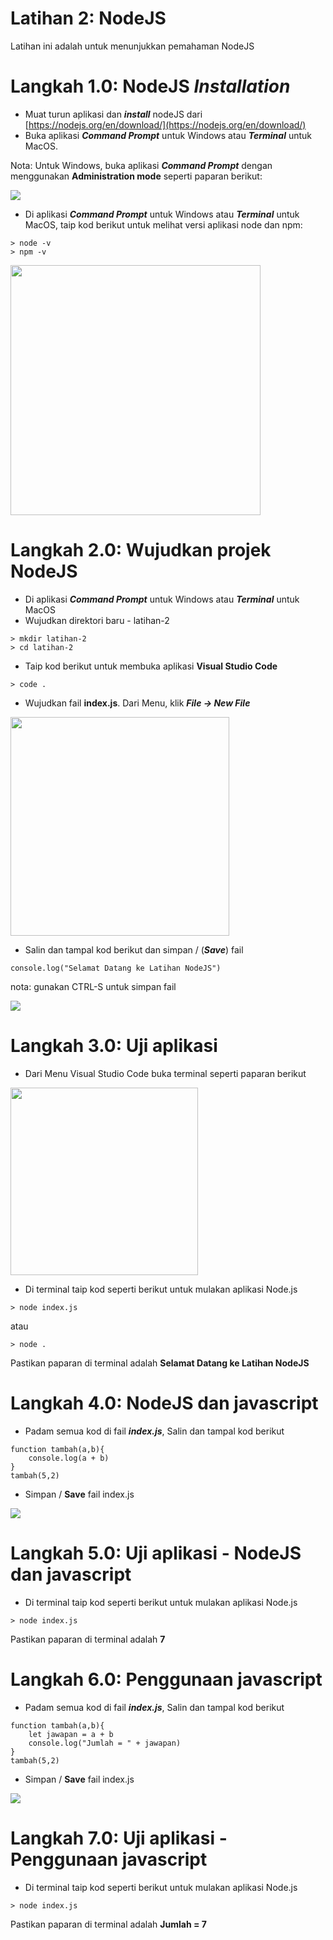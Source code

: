 # Latihan 2: NodeJS

Latihan ini adalah untuk menunjukkan pemahaman NodeJS

# Langkah 1.0: NodeJS ***Installation***

*  Muat turun aplikasi dan ***install*** nodeJS dari [https://nodejs.org/en/download/](https://nodejs.org/en/download/)
*  Buka aplikasi ***Command Prompt*** untuk Windows atau ***Terminal*** untuk MacOS.

Nota: Untuk Windows, buka aplikasi ***Command Prompt*** dengan menggunakan **Administration mode** seperti paparan berikut:

<img src="https://code.cloud-connect.asia/Hanafiah/pembangunan-aplikasi-moden/uploads/c87c68041ae977df59582ea634de13bd/cmd-prompt.png">

*  Di aplikasi ***Command Prompt*** untuk Windows atau ***Terminal*** untuk MacOS, taip kod berikut untuk melihat versi aplikasi node dan npm:
```
> node -v
> npm -v
```
<img src="https://gitlab.com/akademi-cloud-connect/johor-ict/latihan-pembangunan-aplikasi-moden/uploads/6dcc9b64b6407171537cc5dab4803d02/image.png" width="400">

# Langkah 2.0: Wujudkan projek NodeJS
*  Di aplikasi ***Command Prompt*** untuk Windows atau ***Terminal*** untuk MacOS
*  Wujudkan direktori baru - latihan-2

```
> mkdir latihan-2
> cd latihan-2
```
* Taip kod berikut untuk membuka aplikasi **Visual Studio Code**

```
> code .
```
* Wujudkan fail **index.js**. Dari Menu, klik **_File -> New File_**

<img src="https://gitlab.com/akademi-cloud-connect/johor-ict/latihan-pembangunan-aplikasi-moden/uploads/e2f4f6a855259f435b63bf1e1e4fb6ef/image.png" width=350>

* Salin dan tampal kod berikut dan simpan / (_**Save**_) fail

```
console.log("Selamat Datang ke Latihan NodeJS")
```
nota: gunakan CTRL-S untuk simpan fail

<img src="https://gitlab.com/akademi-cloud-connect/johor-ict/latihan-pembangunan-aplikasi-moden/uploads/4134469ee88370b6949bec89e4e17bb7/image.png">

# Langkah 3.0: Uji aplikasi
*  Dari Menu Visual Studio Code buka terminal seperti paparan berikut

<img src="https://code.cloud-connect.asia/Hanafiah/pengenalan-aplikasi-moden/uploads/f02cbf2409449b5d461dc7737676a88b/image.png" width="300">

*  Di terminal taip kod seperti berikut untuk mulakan aplikasi Node.js

```
> node index.js
```
atau 

```
> node .
```

Pastikan paparan di terminal adalah **Selamat Datang ke Latihan NodeJS**


# Langkah 4.0: NodeJS dan javascript 
*  Padam semua kod di fail _**index.js**_, Salin dan tampal kod berikut

```
function tambah(a,b){
    console.log(a + b)
}
tambah(5,2)
```

*  Simpan / **Save** fail index.js

<img src="https://gitlab.com/akademi-cloud-connect/johor-ict/latihan-pembangunan-aplikasi-moden/uploads/2bdc0a5f7ebdee4621aea34150b1b1db/image.png">

# Langkah 5.0: Uji aplikasi - NodeJS dan javascript

*  Di terminal taip kod seperti berikut untuk mulakan aplikasi Node.js

```
> node index.js
```
Pastikan paparan di terminal adalah **7**


# Langkah 6.0: Penggunaan javascript 
*  Padam semua kod di fail _**index.js**_, Salin dan tampal kod berikut

```
function tambah(a,b){
    let jawapan = a + b
    console.log("Jumlah = " + jawapan)
}
tambah(5,2)
```

*  Simpan / **Save** fail index.js

<img src="https://gitlab.com/akademi-cloud-connect/johor-ict/latihan-pembangunan-aplikasi-moden/uploads/e9cc81c49c99f01344bc6cf2940a3bcd/image.png">

# Langkah 7.0: Uji aplikasi - Penggunaan javascript

*  Di terminal taip kod seperti berikut untuk mulakan aplikasi Node.js

```
> node index.js
```
Pastikan paparan di terminal adalah **Jumlah = 7**
